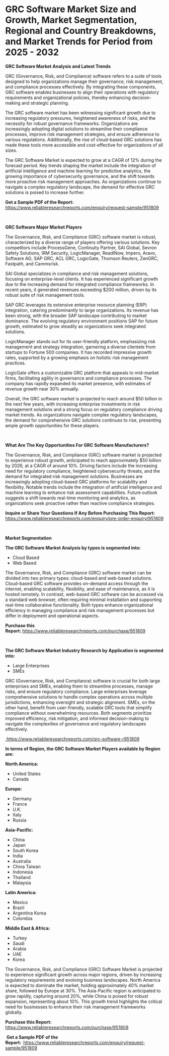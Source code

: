 <p><h1>GRC Software Market Size and Growth, Market Segmentation, Regional and Country Breakdowns, and Market Trends for Period from 2025 -  2032</h1></p><p><strong>GRC Software Market Analysis and Latest Trends</strong></p>
<p><p>GRC (Governance, Risk, and Compliance) software refers to a suite of tools designed to help organizations manage their governance, risk management, and compliance processes effectively. By integrating these components, GRC software enables businesses to align their operations with regulatory requirements and organizational policies, thereby enhancing decision-making and strategic planning.</p><p>The GRC software market has been witnessing significant growth due to increasing regulatory pressures, heightened awareness of risks, and the necessity for robust governance frameworks. Organizations are increasingly adopting digital solutions to streamline their compliance processes, improve risk management strategies, and ensure adherence to various regulations. Additionally, the rise of cloud-based GRC solutions has made these tools more accessible and cost-effective for organizations of all sizes.</p><p>The GRC Software Market is expected to grow at a CAGR of 12% during the forecast period. Key trends shaping the market include the integration of artificial intelligence and machine learning for predictive analytics, the growing importance of cybersecurity governance, and the shift towards more proactive risk management approaches. As organizations continue to navigate a complex regulatory landscape, the demand for effective GRC solutions is poised to increase further.</p></p>
<p><strong>Get a Sample PDF of the Report:&nbsp;</strong> <a href="https://www.reliableresearchreports.com/enquiry/request-sample/951809?utm_campaign=2287&utm_medium=2&utm_source=Github&utm_content=ia&utm_term=17042025&utm_id=grc-software">https://www.reliableresearchreports.com/enquiry/request-sample/951809</a></p>
<p>&nbsp;</p>
<p><strong>GRC Software Major Market Players</strong></p>
<p><p>The Governance, Risk, and Compliance (GRC) software market is robust, characterized by a diverse range of players offering various solutions. Key competitors include ProcessGene, Continuity Partner, SAI Global, Sevron Safety Solutions, IRM Security, LogicManager, ReadiNow, Impero, Aravo, Software AG, SAP GRC, ACL GRC, LogicGate, Thomson Reuters, ZenGRC, Fastpath, and Cammsrisk.</p><p>SAI Global specializes in compliance and risk management solutions, focusing on enterprise-level clients. It has experienced significant growth due to the increasing demand for integrated compliance frameworks. In recent years, it generated revenues exceeding $200 million, driven by its robust suite of risk management tools.</p><p>SAP GRC leverages its extensive enterprise resource planning (ERP) integration, catering predominantly to large organizations. Its revenue has been strong, with the broader SAP landscape contributing to market dominance. The evolving regulatory environment positions SAP for future growth, estimated to grow steadily as organizations seek integrated solutions.</p><p>LogicManager stands out for its user-friendly platform, emphasizing risk management and strategy integration, garnering a diverse clientele from startups to Fortune 500 companies. It has recorded impressive growth rates, supported by a growing emphasis on holistic risk management practices.</p><p>LogicGate offers a customizable GRC platform that appeals to mid-market firms, facilitating agility in governance and compliance processes. The company has rapidly expanded its market presence, with estimates of revenue growth near 30% annually. </p><p>Overall, the GRC software market is projected to reach around $50 billion in the next few years, with increasing enterprise investments in risk management solutions and a strong focus on regulatory compliance driving market trends. As organizations navigate complex regulatory landscapes, the demand for comprehensive GRC solutions continues to rise, presenting ample growth opportunities for these players.</p></p>
<p>&nbsp;</p>
<p><strong>What Are The Key Opportunities For GRC Software Manufacturers?</strong></p>
<p><p>The Governance, Risk, and Compliance (GRC) software market is projected to experience robust growth, anticipated to reach approximately $50 billion by 2026, at a CAGR of around 10%. Driving factors include the increasing need for regulatory compliance, heightened cybersecurity threats, and the demand for integrated risk management solutions. Businesses are increasingly adopting cloud-based GRC platforms for scalability and flexibility. Notable trends include the integration of artificial intelligence and machine learning to enhance risk assessment capabilities. Future outlook suggests a shift towards real-time monitoring and analytics, as organizations seek proactive rather than reactive compliance strategies.</p></p>
<p><strong>Inquire or Share Your Questions If Any Before Purchasing This Report:</strong> <a href="https://www.reliableresearchreports.com/enquiry/pre-order-enquiry/951809?utm_campaign=2287&utm_medium=2&utm_source=Github&utm_content=ia&utm_term=17042025&utm_id=grc-software">https://www.reliableresearchreports.com/enquiry/pre-order-enquiry/951809</a></p>
<p>&nbsp;</p>
<p><strong>Market Segmentation</strong></p>
<p><strong>The GRC Software Market Analysis by types is segmented into:</strong></p>
<p><ul><li>Cloud Based</li><li>Web Based</li></ul></p>
<p><p>The Governance, Risk, and Compliance (GRC) software market can be divided into two primary types: cloud-based and web-based solutions. Cloud-based GRC software provides on-demand access through the internet, enabling scalability, flexibility, and ease of maintenance, as it is hosted remotely. In contrast, web-based GRC software can be accessed via a standard web browser, often requiring minimal installation and supporting real-time collaborative functionality. Both types enhance organizational efficiency in managing compliance and risk management processes but differ in deployment and operational aspects.</p></p>
<p><strong>Purchase this Report:&nbsp;</strong><a href="https://www.reliableresearchreports.com/purchase/951809?utm_campaign=2287&utm_medium=2&utm_source=Github&utm_content=ia&utm_term=17042025&utm_id=grc-software">https://www.reliableresearchreports.com/purchase/951809</a></p>
<p>&nbsp;</p>
<p><strong>The GRC Software Market Industry Research by Application is segmented into:</strong></p>
<p><ul><li>Large Enterprises</li><li>SMEs</li></ul></p>
<p><p>GRC (Governance, Risk, and Compliance) software is crucial for both large enterprises and SMEs, enabling them to streamline processes, manage risks, and ensure regulatory compliance. Large enterprises leverage comprehensive solutions to handle complex operations across multiple jurisdictions, enhancing oversight and strategic alignment. SMEs, on the other hand, benefit from user-friendly, scalable GRC tools that simplify compliance without overwhelming resources. Both segments prioritize improved efficiency, risk mitigation, and informed decision-making to navigate the complexities of governance and regulatory landscapes effectively.</p></p>
<p><a href="https://www.reliableresearchreports.com/grc-software-r951809?utm_campaign=2287&utm_medium=2&utm_source=Github&utm_content=ia&utm_term=17042025&utm_id=grc-software">&nbsp;https://www.reliableresearchreports.com/grc-software-r951809</a></p>
<p><strong>In terms of Region, the GRC Software Market Players available by Region are:</strong></p>
<p>
    <p> <strong> North America: </strong>
        <ul>
            <li>United States</li>
            <li>Canada</li>
        </ul>
        </p> 
    <p> <strong> Europe: </strong>
        <ul>
            <li>Germany</li>
            <li>France</li>
            <li>U.K.</li>
            <li>Italy</li>
            <li>Russia</li>
        </ul>
        </p> 
    <p> <strong> Asia-Pacific: </strong>
        <ul>
            <li>China</li>
            <li>Japan</li>
            <li>South Korea</li>
            <li>India</li>
            <li>Australia</li>
            <li>China Taiwan</li>
            <li>Indonesia</li>
            <li>Thailand</li>
            <li>Malaysia</li>
        </ul>
        </p> 
    <p> <strong> Latin America: </strong>
        <ul>
            <li>Mexico</li>
            <li>Brazil</li>
            <li>Argentina Korea</li>
            <li>Colombia</li>
        </ul>
        </p> 
    <p> <strong> Middle East & Africa: </strong>
        <ul>
            <li>Turkey</li>
            <li>Saudi</li>
            <li>Arabia</li>
            <li>UAE</li>
            <li>Korea</li>
        </ul>
    </p>
    </p>
<p><p>The Governance, Risk, and Compliance (GRC) Software Market is projected to experience significant growth across major regions, driven by increasing regulatory requirements and evolving business landscapes. North America is expected to dominate the market, holding approximately 40% market share, followed by Europe at 30%. The Asia-Pacific region is anticipated to grow rapidly, capturing around 20%, while China is poised for robust expansion, representing about 10%. This growth trend highlights the critical need for businesses to enhance their risk management frameworks globally.</p></p>
<p><strong>Purchase this Report: </strong><a href="https://www.reliableresearchreports.com/purchase/951809?utm_campaign=2287&utm_medium=2&utm_source=Github&utm_content=ia&utm_term=17042025&utm_id=grc-software">https://www.reliableresearchreports.com/purchase/951809</a></p>
<p>&nbsp;<strong>Get a Sample PDF of the Report:&nbsp;&nbsp;</strong><a href="https://www.reliableresearchreports.com/enquiry/request-sample/951809?utm_campaign=2287&utm_medium=2&utm_source=Github&utm_content=ia&utm_term=17042025&utm_id=grc-software">https://www.reliableresearchreports.com/enquiry/request-sample/951809</a></p>
<p><strong></strong></p>
<p><p></p><p></p><p></p></p>